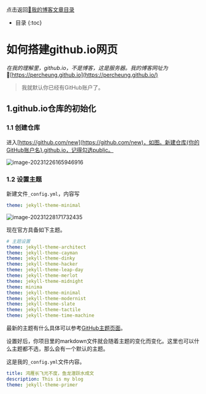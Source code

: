 点击返回[🔗我的博客文章目录](https://percheung.github.io/#/toc)
* 目录
{:toc}
# 如何搭建github.io网页

*在我的理解里，github.io，不是博客，这是服务器。我的博客网址为*🔗[https://percheung.github.io](https://percheung.github.io/)

> 我就默认你已经有GitHub账户了。

## 1.github.io仓库的初始化

### 1.1 创建仓库

进入[https://github.com/new](https://github.com/new)，如图。新建仓库{你的GitHub账户名}.github.io，记得勾选public。

![image-20231226165946916](https://percheung.github.io/blogImg/202312261659154.png)

### 1.2 设置主题

新建文件`_config.yml`，内容写

```yaml
theme: jekyll-theme-minimal
```

![image-20231228171732435](https://percheung.github.io/blogImg/202401020949474.png)

现在官方具备如下主题。

```yaml
# 主题设置
theme: jekyll-theme-architect
theme: jekyll-theme-cayman
theme: jekyll-theme-dinky
theme: jekyll-theme-hacker
theme: jekyll-theme-leap-day
theme: jekyll-theme-merlot
theme: jekyll-theme-midnight
theme: minima
theme: jekyll-theme-minimal
theme: jekyll-theme-modernist
theme: jekyll-theme-slate
theme: jekyll-theme-tactile
theme: jekyll-theme-time-machine
```

最新的主题有什么具体可以参考[GitHub主题页面](https://pages.github.com/themes/)。

设置好后，你项目里的markdown文件就会随着主题的变化而变化。这里也可以什么主题都不选，那么会有一个默认的主题。

这是我的`_config.yml`文件内容。

```yaml
title: 鸿雁长飞光不度，鱼龙潜跃水成文
description: This is my blog
theme: jekyll-theme-primer
```

